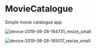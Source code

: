 # MovieCatalogue
Simple movie catalogue app

![device-2019-08-28-164731_resize_small](https://user-images.githubusercontent.com/48062932/63846718-8a1e8e80-c9b6-11e9-8a1c-3cbf8452d934.jpg)

![device-2019-08-28-165017_resize_small](https://user-images.githubusercontent.com/48062932/63846644-69563900-c9b6-11e9-9582-3a80e86337b1.jpg)
